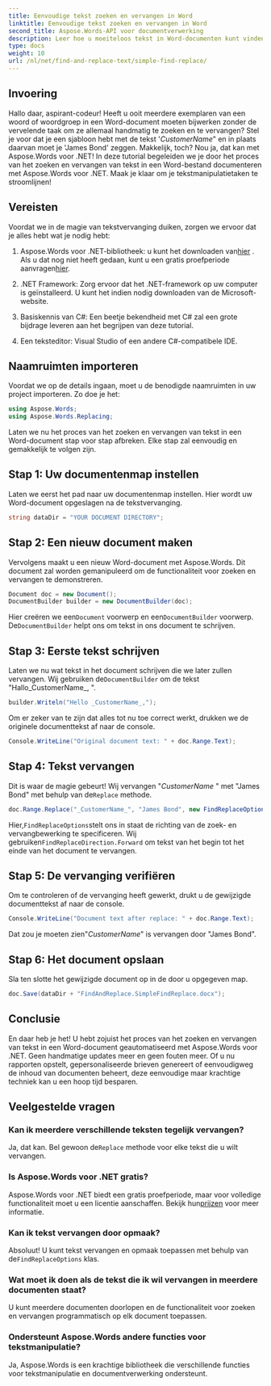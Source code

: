 ```yaml
---
title: Eenvoudige tekst zoeken en vervangen in Word
linktitle: Eenvoudige tekst zoeken en vervangen in Word
second_title: Aspose.Words-API voor documentverwerking
description: Leer hoe u moeiteloos tekst in Word-documenten kunt vinden en vervangen met Aspose.Words voor .NET. Stap-voor-stap handleiding inbegrepen.
type: docs
weight: 10
url: /nl/net/find-and-replace-text/simple-find-replace/
---
```

## Invoering

Hallo daar, aspirant-codeur! Heeft u ooit meerdere exemplaren van een woord of woordgroep in een Word-document moeten bijwerken zonder de vervelende taak om ze allemaal handmatig te zoeken en te vervangen? Stel je voor dat je een sjabloon hebt met de tekst '_CustomerName_" en in plaats daarvan moet je 'James Bond' zeggen. Makkelijk, toch? Nou ja, dat kan met Aspose.Words voor .NET! In deze tutorial begeleiden we je door het proces van het zoeken en vervangen van tekst in een Word-bestand documenteren met Aspose.Words voor .NET. Maak je klaar om je tekstmanipulatietaken te stroomlijnen!

## Vereisten

Voordat we in de magie van tekstvervanging duiken, zorgen we ervoor dat je alles hebt wat je nodig hebt:

1.  Aspose.Words voor .NET-bibliotheek: u kunt het downloaden van[hier](https://releases.aspose.com/words/net/) . Als u dat nog niet heeft gedaan, kunt u een gratis proefperiode aanvragen[hier](https://releases.aspose.com/).

2. .NET Framework: Zorg ervoor dat het .NET-framework op uw computer is geïnstalleerd. U kunt het indien nodig downloaden van de Microsoft-website.

3. Basiskennis van C#: Een beetje bekendheid met C# zal een grote bijdrage leveren aan het begrijpen van deze tutorial.

4. Een teksteditor: Visual Studio of een andere C#-compatibele IDE.

## Naamruimten importeren

Voordat we op de details ingaan, moet u de benodigde naamruimten in uw project importeren. Zo doe je het:

```csharp
using Aspose.Words;
using Aspose.Words.Replacing;
```

Laten we nu het proces van het zoeken en vervangen van tekst in een Word-document stap voor stap afbreken. Elke stap zal eenvoudig en gemakkelijk te volgen zijn.

## Stap 1: Uw documentenmap instellen

Laten we eerst het pad naar uw documentenmap instellen. Hier wordt uw Word-document opgeslagen na de tekstvervanging.

```csharp
string dataDir = "YOUR DOCUMENT DIRECTORY";
```

## Stap 2: Een nieuw document maken

Vervolgens maakt u een nieuw Word-document met Aspose.Words. Dit document zal worden gemanipuleerd om de functionaliteit voor zoeken en vervangen te demonstreren.

```csharp
Document doc = new Document();
DocumentBuilder builder = new DocumentBuilder(doc);
```

 Hier creëren we een`Document` voorwerp en een`DocumentBuilder` voorwerp. De`DocumentBuilder` helpt ons om tekst in ons document te schrijven.

## Stap 3: Eerste tekst schrijven

 Laten we nu wat tekst in het document schrijven die we later zullen vervangen. Wij gebruiken de`DocumentBuilder` om de tekst "Hallo_CustomerName_, ".

```csharp
builder.Writeln("Hello _CustomerName_,");
```

Om er zeker van te zijn dat alles tot nu toe correct werkt, drukken we de originele documenttekst af naar de console.

```csharp
Console.WriteLine("Original document text: " + doc.Range.Text);
```

## Stap 4: Tekst vervangen

Dit is waar de magie gebeurt! Wij vervangen "_CustomerName_ " met "James Bond" met behulp van de`Replace` methode. 

```csharp
doc.Range.Replace("_CustomerName_", "James Bond", new FindReplaceOptions(FindReplaceDirection.Forward));
```

 Hier,`FindReplaceOptions`stelt ons in staat de richting van de zoek- en vervangbewerking te specificeren. Wij gebruiken`FindReplaceDirection.Forward` om tekst van het begin tot het einde van het document te vervangen.

## Stap 5: De vervanging verifiëren

Om te controleren of de vervanging heeft gewerkt, drukt u de gewijzigde documenttekst af naar de console.

```csharp
Console.WriteLine("Document text after replace: " + doc.Range.Text);
```

Dat zou je moeten zien"_CustomerName_" is vervangen door "James Bond".

## Stap 6: Het document opslaan

Sla ten slotte het gewijzigde document op in de door u opgegeven map.

```csharp
doc.Save(dataDir + "FindAndReplace.SimpleFindReplace.docx");
```

## Conclusie

En daar heb je het! U hebt zojuist het proces van het zoeken en vervangen van tekst in een Word-document geautomatiseerd met Aspose.Words voor .NET. Geen handmatige updates meer en geen fouten meer. Of u nu rapporten opstelt, gepersonaliseerde brieven genereert of eenvoudigweg de inhoud van documenten beheert, deze eenvoudige maar krachtige techniek kan u een hoop tijd besparen.

## Veelgestelde vragen

### Kan ik meerdere verschillende teksten tegelijk vervangen?
 Ja, dat kan. Bel gewoon de`Replace` methode voor elke tekst die u wilt vervangen.

### Is Aspose.Words voor .NET gratis?
Aspose.Words voor .NET biedt een gratis proefperiode, maar voor volledige functionaliteit moet u een licentie aanschaffen. Bekijk hun[prijzen](https://purchase.aspose.com/buy) voor meer informatie.

### Kan ik tekst vervangen door opmaak?
 Absoluut! U kunt tekst vervangen en opmaak toepassen met behulp van de`FindReplaceOptions` klas.

### Wat moet ik doen als de tekst die ik wil vervangen in meerdere documenten staat?
U kunt meerdere documenten doorlopen en de functionaliteit voor zoeken en vervangen programmatisch op elk document toepassen.

### Ondersteunt Aspose.Words andere functies voor tekstmanipulatie?
Ja, Aspose.Words is een krachtige bibliotheek die verschillende functies voor tekstmanipulatie en documentverwerking ondersteunt.